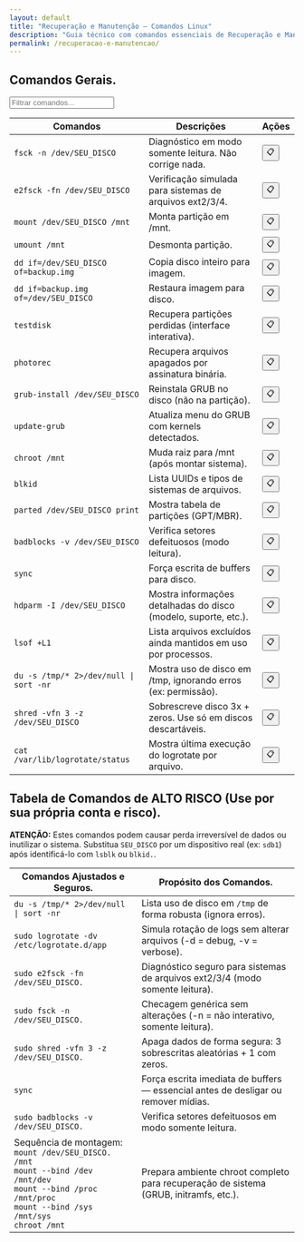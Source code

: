 ```yaml
---
layout: default
title: "Recuperação e Manutenção — Comandos Linux"
description: "Guia técnico com comandos essenciais de Recuperação e Manutenção. Copie, cole e use direto no terminal. Organizado por recuperação e manutenção."
permalink: /recuperacao-e-manutencao/
---
```



<section>



<h2>Comandos Gerais.</h2>


<input type="text" oninput="filtrarLinhas(this.value)" placeholder="Filtrar comandos...">
<script>
function filtrarLinhas(termo) {
  const linhas = document.querySelectorAll('tbody tr');
  linhas.forEach(linha => {
    linha.style.display = linha.textContent.toLowerCase().includes(termo.toLowerCase()) ? '' : 'none';
  });
}
</script>


<div class="table-container">
  <table class="evergreen-table">
    <thead>
      <tr>
        <th>Comandos</th>
        <th>Descrições</th>
        <th>Ações</th>
      </tr>
    </thead>
    <tbody>
      <tr>
        <td data-label="Comando"><code>fsck -n /dev/SEU_DISCO</code></td>
        <td data-label="Descrição">Diagnóstico em modo somente leitura. Não corrige nada.</td>
        <td data-label="Ação"><button class="copy-btn" data-command="fsck -n /dev/SEU_DISCO">📋</button></td>
      </tr>
      <tr>
        <td data-label="Comando"><code>e2fsck -fn /dev/SEU_DISCO</code></td>
        <td data-label="Descrição">Verificação simulada para sistemas de arquivos ext2/3/4.</td>
        <td data-label="Ação"><button class="copy-btn" data-command="e2fsck -fn /dev/SEU_DISCO">📋</button></td>
      </tr>
      <tr>
        <td data-label="Comando"><code>mount /dev/SEU_DISCO /mnt</code></td>
        <td data-label="Descrição">Monta partição em /mnt.</td>
        <td data-label="Ação"><button class="copy-btn" data-command="mount /dev/SEU_DISCO /mnt">📋</button></td>
      </tr>
      <tr>
        <td data-label="Comando"><code>umount /mnt</code></td>
        <td data-label="Descrição">Desmonta partição.</td>
        <td data-label="Ação"><button class="copy-btn" data-command="umount /mnt">📋</button></td>
      </tr>
      <tr>
        <td data-label="Comando"><code>dd if=/dev/SEU_DISCO of=backup.img</code></td>
        <td data-label="Descrição">Copia disco inteiro para imagem.</td>
        <td data-label="Ação"><button class="copy-btn" data-command="dd if=/dev/SEU_DISCO of=backup.img">📋</button></td>
      </tr>
      <tr>
        <td data-label="Comando"><code>dd if=backup.img of=/dev/SEU_DISCO</code></td>
        <td data-label="Descrição">Restaura imagem para disco.</td>
        <td data-label="Ação"><button class="copy-btn" data-command="dd if=backup.img of=/dev/SEU_DISCO">📋</button></td>
      </tr>
      <tr>
        <td data-label="Comando"><code>testdisk</code></td>
        <td data-label="Descrição">Recupera partições perdidas (interface interativa).</td>
        <td data-label="Ação"><button class="copy-btn" data-command="testdisk">📋</button></td>
      </tr>
      <tr>
        <td data-label="Comando"><code>photorec</code></td>
        <td data-label="Descrição">Recupera arquivos apagados por assinatura binária.</td>
        <td data-label="Ação"><button class="copy-btn" data-command="photorec">📋</button></td>
      </tr>
      <tr>
        <td data-label="Comando"><code>grub-install /dev/SEU_DISCO</code></td>
        <td data-label="Descrição">Reinstala GRUB no disco (não na partição).</td>
        <td data-label="Ação"><button class="copy-btn" data-command="grub-install /dev/SEU_DISCO">📋</button></td>
      </tr>
      <tr>
        <td data-label="Comando"><code>update-grub</code></td>
        <td data-label="Descrição">Atualiza menu do GRUB com kernels detectados.</td>
        <td data-label="Ação"><button class="copy-btn" data-command="update-grub">📋</button></td>
      </tr>
      <tr>
        <td data-label="Comando"><code>chroot /mnt</code></td>
        <td data-label="Descrição">Muda raiz para /mnt (após montar sistema).</td>
        <td data-label="Ação"><button class="copy-btn" data-command="chroot /mnt">📋</button></td>
      </tr>
      <tr>
        <td data-label="Comando"><code>blkid</code></td>
        <td data-label="Descrição">Lista UUIDs e tipos de sistemas de arquivos.</td>
        <td data-label="Ação"><button class="copy-btn" data-command="blkid">📋</button></td>
      </tr>
      <tr>
        <td data-label="Comando"><code>parted /dev/SEU_DISCO print</code></td>
        <td data-label="Descrição">Mostra tabela de partições (GPT/MBR).</td>
        <td data-label="Ação"><button class="copy-btn" data-command="parted /dev/SEU_DISCO print">📋</button></td>
      </tr>
      <tr>
        <td data-label="Comando"><code>badblocks -v /dev/SEU_DISCO</code></td>
        <td data-label="Descrição">Verifica setores defeituosos (modo leitura).</td>
        <td data-label="Ação"><button class="copy-btn" data-command="badblocks -v /dev/SEU_DISCO">📋</button></td>
      </tr>
      <tr>
        <td data-label="Comando"><code>sync</code></td>
        <td data-label="Descrição">Força escrita de buffers para disco.</td>
        <td data-label="Ação"><button class="copy-btn" data-command="sync">📋</button></td>
      </tr>
      <tr>
        <td data-label="Comando"><code>hdparm -I /dev/SEU_DISCO</code></td>
        <td data-label="Descrição">Mostra informações detalhadas do disco (modelo, suporte, etc.).</td>
        <td data-label="Ação"><button class="copy-btn" data-command="hdparm -I /dev/SEU_DISCO">📋</button></td>
      </tr>
      <tr>
        <td data-label="Comando"><code>lsof +L1</code></td>
        <td data-label="Descrição">Lista arquivos excluídos ainda mantidos em uso por processos.</td>
        <td data-label="Ação"><button class="copy-btn" data-command="lsof +L1">📋</button></td>
      </tr>
      <tr>
        <td data-label="Comando"><code>du -s /tmp/* 2>/dev/null | sort -nr</code></td>
        <td data-label="Descrição">Mostra uso de disco em /tmp, ignorando erros (ex: permissão).</td>
        <td data-label="Ação"><button class="copy-btn" data-command="du -s /tmp/* 2>/dev/null | sort -nr">📋</button></td>
      </tr>
      <tr>
        <td data-label="Comando"><code>shred -vfn 3 -z /dev/SEU_DISCO</code></td>
        <td data-label="Descrição">Sobrescreve disco 3x + zeros. Use só em discos descartáveis.</td>
        <td data-label="Ação"><button class="copy-btn" data-command="shred -vfn 3 -z /dev/SEU_DISCO">📋</button></td>
      </tr>
      <tr>
        <td data-label="Comando"><code>cat /var/lib/logrotate/status</code></td>
        <td data-label="Descrição">Mostra última execução do logrotate por arquivo.</td>
        <td data-label="Ação"><button class="copy-btn" data-command="cat /var/lib/logrotate/status">📋</button></td>
      </tr>
    </tbody>
  </table>
</div>

<h2>Tabela de Comandos de ALTO RISCO (Use por sua própria conta e risco).</h2>
<div class="warning-box">
  <strong>ATENÇÃO:</strong> Estes comandos podem causar perda irreversível de dados ou inutilizar o sistema. Substitua <code>SEU_DISCO</code> por um dispositivo real (ex: <code>sdb1</code>) após identificá-lo com <code>lsblk</code> ou <code>blkid.</code>.
</div>

<div class="table-container">
  <table class="evergreen-table">
    <thead>
      <tr>
        <th>Comandos Ajustados e Seguros.</th>
        <th>Propósito dos Comandos.</th>
      </tr>
    </thead>
    <tbody>
      <tr>
        <td data-label="Comando Ajustado e Seguro"><code>du -s /tmp/* 2>/dev/null | sort -nr</code></td>
        <td data-label="Propósito do Comando">Lista uso de disco em <code>/tmp</code> de forma robusta (ignora erros).</td>
      </tr>
      <tr>
        <td data-label="Comando Ajustado e Seguro"><code>sudo logrotate -dv /etc/logrotate.d/app</code></td>
        <td data-label="Propósito do Comando">Simula rotação de logs sem alterar arquivos (-d = debug, -v = verbose).</td>
      </tr>
      <tr>
        <td data-label="Comando Ajustado e Seguro"><code>sudo e2fsck -fn /dev/SEU_DISCO.</code></td>
        <td data-label="Propósito do Comando">Diagnóstico seguro para sistemas de arquivos ext2/3/4 (modo somente leitura).</td>
      </tr>
      <tr>
        <td data-label="Comando Ajustado e Seguro"><code>sudo fsck -n /dev/SEU_DISCO.</code></td>
        <td data-label="Propósito do Comando">Checagem genérica sem alterações (-n = não interativo, somente leitura).</td>
      </tr>
      <tr>
        <td data-label="Comando Ajustado e Seguro"><code>sudo shred -vfn 3 -z /dev/SEU_DISCO.</code></td>
        <td data-label="Propósito do Comando">Apaga dados de forma segura: 3 sobrescritas aleatórias + 1 com zeros.</td>
      </tr>
      <tr>
        <td data-label="Comando Ajustado e Seguro"><code>sync</code></td>
        <td data-label="Propósito do Comando">Força escrita imediata de buffers — essencial antes de desligar ou remover mídias.</td>
      </tr>
      <tr>
        <td data-label="Comando Ajustado e Seguro"><code>sudo badblocks -v /dev/SEU_DISCO.</code></td>
        <td data-label="Propósito do Comando">Verifica setores defeituosos em modo somente leitura.</td>
      </tr>
      <tr>
        <td data-label="Comando Ajustado e Seguro">Sequência de montagem:<br><code>mount /dev/SEU_DISCO. /mnt</code><br><code>mount --bind /dev /mnt/dev</code><br><code>mount --bind /proc /mnt/proc</code><br><code>mount --bind /sys /mnt/sys</code><br><code>chroot /mnt</code></td>
        <td data-label="Propósito do Comando">Prepara ambiente chroot completo para recuperação de sistema (GRUB, initramfs, etc.).</td>
      </tr>
    </tbody>
  </table>
</div>

